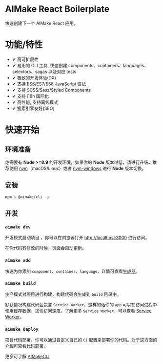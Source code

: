 # AIMake React Boilerplate

快速创建下一个 AIMake React 应用。

# 功能/特性

* ✔︎ 高可扩展性
* ✔ 易用的 CLI 工具, 快速创建 components、containers、languages、selectors、sagas 以及对应 tests
* ✔︎ 极致的开发体验(DX)
* ✔︎ 支持 ES6/ES7/ES8 JavaScript 语法
* ✔︎ 支持 SCSS/Sass/Styled Components
* ✔︎ 支持 i18n 国际化
* ✔︎ 高性能, 支持离线模式
* ✔︎ 搜索引擎友好(SEO)

# 快速开始

## 环境准备
你需要有 **Node >=8.9** 的开发环境，如果你的 **Node** 版本过低，请进行升级。推荐使用 [nvm](https://github.com/creationix/nvm#installation)（macOS/Linux）或者 [nvm-windows](https://github.com/coreybutler/nvm-windows#node-version-manager-nvm-for-windows) 进行 **Node** 版本切换。

## 安装

```bash
npm i @aimake/cli -g
```

## 开发

### `aimake dev`
开发模式启动项目 ，你可以在浏览器打开 [http://localhost:3000](http://localhost:3000) 进行访问。

在你代码有修改的时候，页面会自动更新。

### `aimake add`

快速为你添加 `component`、`container`、`language`，详情可查看[生成器](https://lark.alipay.com/msd/aimake-cli/hqnazu)。

### `aimake build`

生产模式对项目进行构建，构建代码会生成到 `build` 目录中。

默认情况构建代码会包含 `Service Worker`，这样的话你的 `app` 可以在访问过程中使用缓存数据，加快访问速度。了解更多 `Service Worker`，可以查看 [Service Worker](https://lark.alipay.com/msd/aimake-cli/ryzmki)。

### `aimake deploy`

项目代码部署，你可以通过自定义自己的 `CI` 配置来部署你的代码。对于这方面的介绍可查看[代码部署](https://lark.alipay.com/msd/aimake-cli/nhav8m)。

更多可了解 [AIMakeCLI](https://lark.alipay.com/msd/aimake-cli/vnlssb)

